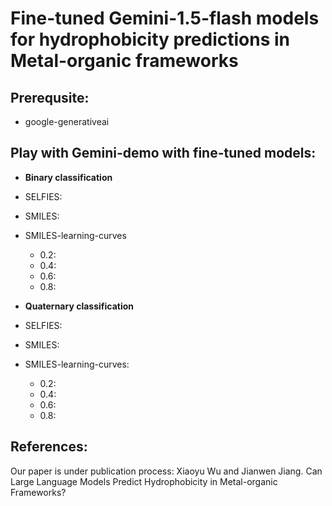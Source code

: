 # Fine-tuned Gemini-1.5-flash models for hydrophobicity predictions in Metal-organic frameworks

## Prerequsite:
- google-generativeai

## Play with Gemini-demo with fine-tuned models:
- **Binary classification**
 -  SELFIES:
 -  SMILES:
 -  SMILES-learning-curves
    - 0.2:
    - 0.4:
    - 0.6:
    - 0.8:
      
- **Quaternary classification**
 -  SELFIES:
 -  SMILES:
 -  SMILES-learning-curves:
    - 0.2:
    - 0.4:
    - 0.6:
    - 0.8:


## References:
Our paper is under publication process:
Xiaoyu Wu and Jianwen Jiang. Can Large Language Models Predict Hydrophobicity in Metal-organic Frameworks?
